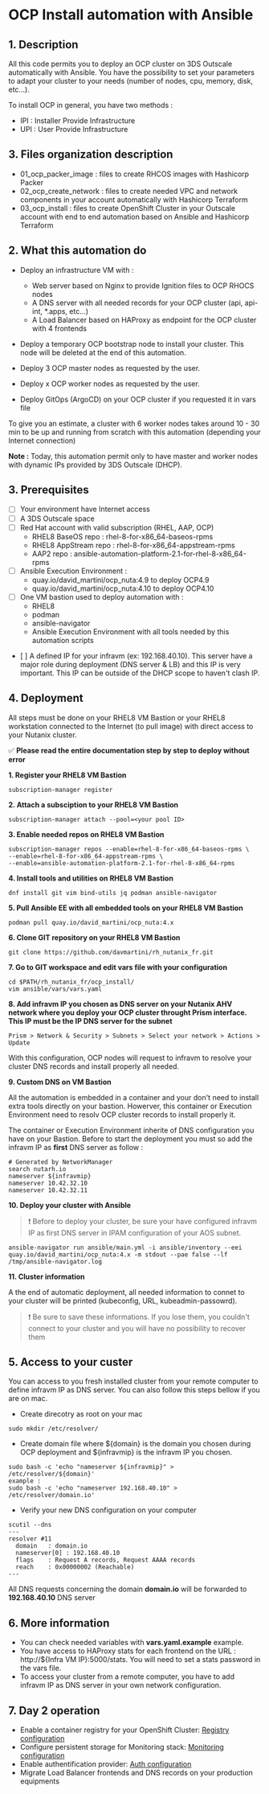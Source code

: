 # OCP Install automation with Ansible

## 1. Description

All this code permits you to deploy an OCP cluster on 3DS Outscale automatically with Ansible. You have the possibility to set your parameters to adapt your cluster to your needs (number of nodes, cpu, memory, disk, etc...).

To install OCP in general, you have two methods :
* IPI : Installer Provide Infrastructure
* UPI : User Provide Infrastructure


## 3. Files organization description

* 01_ocp_packer_image : files to create RHCOS images with Hashicorp Packer
* 02_ocp_create_network : files to create needed VPC and network components in your account automatically with Hashicorp Terraform
* 03_ocp_install : files to create OpenShift Cluster in your Outscale account with end to end automation based on Ansible and Hashicorp Terraform

## 2. What this automation do

* Deploy an infrastructure VM with :
	- Web server based on Nginx to provide Ignition files to OCP RHOCS nodes
	- A DNS server with all needed records for your OCP cluster (api, api-int, *.apps, etc...)
	- A Load Balancer based on HAProxy as endpoint for the OCP cluster with 4 frontends

* Deploy a temporary OCP bootstrap node to install your cluster. This node will be deleted at the end of this automation.

* Deploy 3 OCP master nodes as requested by the user.

* Deploy x OCP worker nodes as requested by the user.

* Deploy GitOps (ArgoCD) on your OCP cluster if you requested it in vars file

To give you an estimate, a cluster with 6 worker nodes takes around 10 - 30 min to be up and running from scratch with this automation (depending your Internet connection)

**Note :** Today, this automation permit only to have master and worker nodes with dynamic IPs provided by 3DS Outscale (DHCP).

## 3. Prerequisites

- [ ] Your environment have Internet access
- [ ] A 3DS Outscale space
- [ ] Red Hat account with valid subscription (RHEL, AAP, OCP)
	- RHEL8 BaseOS repo : rhel-8-for-x86_64-baseos-rpms
	- RHEL8 AppStream repo : rhel-8-for-x86_64-appstream-rpms
	- AAP2 repo : ansible-automation-platform-2.1-for-rhel-8-x86_64-rpms
- [ ] Ansible Execution Environment : 
	- quay.io/david_martini/ocp_nuta:4.9 to deploy OCP4.9
	- quay.io/david_martini/ocp_nuta:4.10 to deploy OCP4.10
- [ ] One VM bastion used to deploy automation with :
	- RHEL8
	- podman
	- ansible-navigator
	- Ansible Execution Environment with all tools needed by this automation scripts
- [ ] A defined IP for your infravm (ex: 192.168.40.10). This server have a major role during deployment (DNS server & LB) and this IP is very important. This IP can be outside of the DHCP scope to haven't clash IP.
	

## 4. Deployment

All steps must be done on your RHEL8 VM Bastion or your RHEL8 workstation connected to the Internet (to pull image) with direct access to your Nutanix cluster. 

✅ **Please read the entire documentation step by step to deploy without error**

**1. Register your RHEL8 VM Bastion**
```
subscription-manager register
```

**2. Attach a subsciption to your RHEL8 VM Bastion**
```
subscription-manager attach --pool=<your pool ID>
```

**3. Enable needed repos on RHEL8 VM Bastion**
```
subscription-manager repos --enable=rhel-8-for-x86_64-baseos-rpms \
--enable=rhel-8-for-x86_64-appstream-rpms \
--enable=ansible-automation-platform-2.1-for-rhel-8-x86_64-rpms
```

**4. Install tools and utilities on RHEL8 VM Bastion**
```
dnf install git vim bind-utils jq podman ansible-navigator
```

**5. Pull Ansible EE with all embedded tools on your RHEL8 VM Bastion**
```
podman pull quay.io/david_martini/ocp_nuta:4.x
```

**6. Clone GIT repository on your RHEL8 VM Bastion**
```
git clone https://github.com/davmartini/rh_nutanix_fr.git
```

**7. Go to GIT workspace and edit vars file with your configuration**
```
cd $PATH/rh_nutanix_fr/ocp_install/
vim ansible/vars/vars.yaml
```

**8. Add infravm IP you chosen as DNS server on your Nutanix AHV network where you deploy your OCP cluster throught Prism interface. This IP must be the IP DNS server for the subnet**
```
Prism > Network & Security > Subnets > Select your network > Actions > Update
```

With this configuration, OCP nodes will request to infravm to resolve your cluster DNS records and install properly all needed.

**9. Custom DNS on VM Bastion**

All the automation is embedded in a container and your don't need to install extra tools directly on your bastion. Howerver, this container or Execution Environment need to resolv OCP cluster records to install properly it.

The container or Execution Environment inherite of DNS configuration you have on your Bastion. Before to start the deployment you must so add the infravm IP as **first** DNS server as follow :

```
# Generated by NetworkManager
search nutarh.io
nameserver ${infravmip}
nameserver 10.42.32.10
nameserver 10.42.32.11
```


**10. Deploy your cluster with Ansible**
> :heavy_exclamation_mark: Before to deploy your cluster, be sure your have configured infravm IP as first DNS server in IPAM configuration of your AOS subnet.
```
ansible-navigator run ansible/main.yml -i ansible/inventory --eei quay.io/david_martini/ocp_nuta:4.x -m stdout --pae false --lf /tmp/ansible-navigator.log
```

**11. Cluster information**

A the end of automatic deployment, all needed information to connet to your cluster will be printed (kubeconfig, URL, kubeadmin-passowrd). 
> :heavy_exclamation_mark: Be sure to save these informations. If you lose them, you couldn't connect to your cluster and you will have no possibility to recover them

## 5. Access to your custer
You can access to you fresh installed cluster from your remote computer to define infravm IP as DNS server. You can also follow this steps bellow if you are on mac.

* Create direcotry as root on your mac
```
sudo mkdir /etc/resolver/
```

* Create domain file where ${domain} is the domain you chosen during OCP deployment and ${infravmip} is the infravm IP you chosen.
```
sudo bash -c 'echo "nameserver ${infravmip}" > /etc/resolver/${domain}'
example :
sudo bash -c 'echo "nameserver 192.168.40.10" > /etc/resolver/domain.io'
```

* Verify your new DNS configuration on your computer
```
scutil --dns 
---
resolver #11
  domain   : domain.io
  nameserver[0] : 192.168.40.10
  flags    : Request A records, Request AAAA records
  reach    : 0x00000002 (Reachable)
---
```
All DNS requests concerning the domain **domain.io** will be forwarded to **192.168.40.10** DNS server 

## 6. More information

* You can check needed variables with **vars.yaml.example** example.
* You have access to HAProxy stats for each frontend on the URL : http://${Infra VM IP}:5000/stats. You will need to set a stats password in the vars file.
* To access your cluster from a remote computer, you have to add infravm IP as DNS server in your own network configuration.

## 7. Day 2 operation

* Enable a container registry for your OpenShift Cluster: [Registry configuration](https://docs.openshift.com/container-platform/4.9/installing/installing_platform_agnostic/installing-platform-agnostic.html#installation-registry-storage-config_installing-platform-agnostic)
* Configure persistent storage for Monitoring stack: [Monitoring configuration](https://docs.openshift.com/container-platform/4.9/monitoring/configuring-the-monitoring-stack.html#configuring-persistent-storage)
* Enable authentification provider: [Auth configuration](https://docs.openshift.com/container-platform/4.9/authentication/understanding-authentication.html)
* Migrate Load Balancer frontends and DNS records on your production equipments
